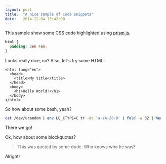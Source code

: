 ```yaml
---
layout: post
title:  "A nice sample of code snippets"
date:   2014-12-04 13:42:00
---
```


This sample show some CSS code highlighted using [prism.js](http://prismjs.com).

~~~css
html {
  padding: 2em 4em;
}
~~~

Looks really nice, no? Also, let´s try some HTML!

~~~markup
<html lang="en">
  <head>
    <title>My title</title>
  </head>
  <body>
    <h1>Hello World!</h1>
  </body>
</html>
~~~

So how about some bash, yeah?

~~~bash
cat /dev/urandom | env LC_CTYPE=C tr -dc 'a-zA-Z0-9' | fold -w 32 | head -n 1
~~~

There we go!

Ok, how about some blockquotes?

> This was quoted by some dude. Who knows who he was?

Alright!